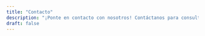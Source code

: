 ```yaml
---
title: "Contacto"
description: "¡Ponte en contacto con nosotros! Contáctanos para consultas, soporte o comentarios."
draft: false
---
```

